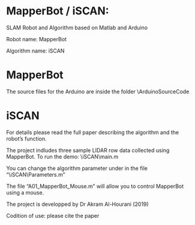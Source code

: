 # MapperBot / iSCAN: 
SLAM Robot and Algorithm based on Matlab and Arduino

Robot name: MapperBot

Algorithm name: iSCAN

# MapperBot
The source files for the Arduino are inside the folder \ArduinoSourceCode

# iSCAN
For details please read the full paper describing the  algorithm and the robot’s function.



The project indludes three sample LIDAR row data collected using MapperBot.
To run the demo: \iSCAN\main.m 

You can change the algorithm parameter under in the file “\iSCAN\Parameters.m”

The file “A01_MapperBot_Mouse.m” will allow you to control MapperBot using a mouse.

The project is developped by Dr Akram Al-Hourani (2019)

Codition of use: please cite the paper

